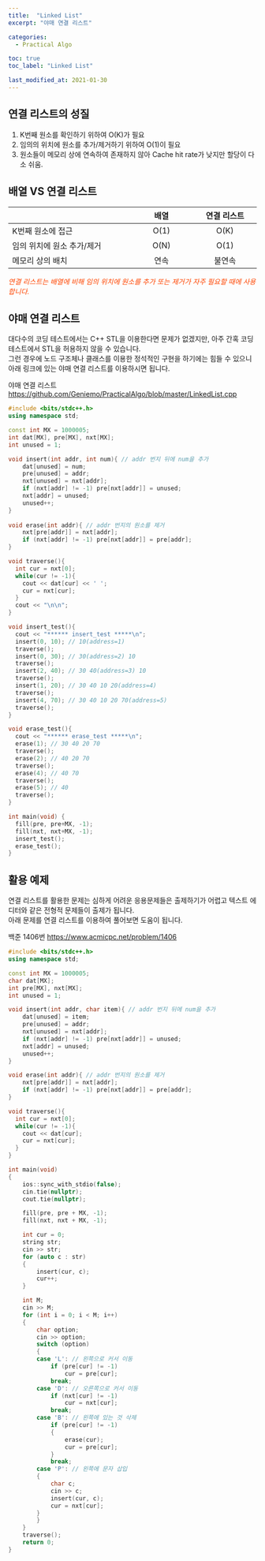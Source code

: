 ```yaml
---
title:  "Linked List"
excerpt: "야매 연결 리스트"

categories:
  - Practical Algo

toc: true
toc_label: "Linked List"

last_modified_at: 2021-01-30
---
```


## 연결 리스트의 성질
1. K번째 원소를 확인하기 위하여 O(K)가 필요
2. 임의의 위치에 원소를 추가/제거하기 위하여 O(1)이 필요
3. 원소들이 메모리 상에 연속하여 존재하지 않아 Cache hit rate가 낮지만 할당이 다소 쉬움.

## 배열 VS 연결 리스트
<table>
  <thead>
    <tr>
      <th style="text-align: left" width="250"> </th>
      <th style="text-align: center" width="120">배열</th>
      <th style="text-align: center" width="120">연결 리스트</th>
    </tr>
  </thead>
  <tbody>
    <tr>
      <td style="text-align: left">K번째 원소에 접근</td>
      <td style="text-align: center">O(1)</td>
      <td style="text-align: center">O(K)</td>
    </tr>
    <tr>
      <td style="text-align: left">임의 위치에 원소 추가/제거</td>
      <td style="text-align: center">O(N)</td>
      <td style="text-align: center">O(1)</td>
    </tr>
    <tr>
      <td style="text-align: left">메모리 상의 배치</td>
      <td style="text-align: center">연속</td>
      <td style="text-align: center">불연속</td>
    </tr>
  </tbody>
</table>

<i style="color: #FF4500;">연결 리스트는 배열에 비해 임의 위치에 원소를 추가 또는 제거가 자주 필요할 때에 사용합니다.</i>

## 야매 연결 리스트 
대다수의 코딩 테스트에서는 C++ STL을 이용한다면 문제가 없겠지만, 아주 간혹 코딩 테스트에서 STL을 허용하지 않을 수 있습니다.<br>
그런 경우에 노드 구조체나 클래스를 이용한 정석적인 구현을 하기에는 힘들 수 있으니 아래 링크에 있는 야매 연결 리스트를 이용하시면 됩니다.<br>

야매 연결 리스트 <https://github.com/Geniemo/PracticalAlgo/blob/master/LinkedList.cpp>

```cpp
#include <bits/stdc++.h>
using namespace std;

const int MX = 1000005;
int dat[MX], pre[MX], nxt[MX];
int unused = 1;

void insert(int addr, int num){ // addr 번지 뒤에 num을 추가
    dat[unused] = num;
    pre[unused] = addr;
    nxt[unused] = nxt[addr];
    if (nxt[addr] != -1) pre[nxt[addr]] = unused;
    nxt[addr] = unused;
    unused++;
}
 
void erase(int addr){ // addr 번지의 원소를 제거
    nxt[pre[addr]] = nxt[addr];
    if (nxt[addr] != -1) pre[nxt[addr]] = pre[addr];
}

void traverse(){
  int cur = nxt[0];
  while(cur != -1){
    cout << dat[cur] << ' ';
    cur = nxt[cur];
  }
  cout << "\n\n";
}

void insert_test(){
  cout << "****** insert_test *****\n";
  insert(0, 10); // 10(address=1)
  traverse();
  insert(0, 30); // 30(address=2) 10
  traverse();
  insert(2, 40); // 30 40(address=3) 10
  traverse();
  insert(1, 20); // 30 40 10 20(address=4)
  traverse();
  insert(4, 70); // 30 40 10 20 70(address=5)
  traverse();
}

void erase_test(){
  cout << "****** erase_test *****\n";
  erase(1); // 30 40 20 70
  traverse();
  erase(2); // 40 20 70
  traverse();
  erase(4); // 40 70
  traverse();
  erase(5); // 40
  traverse();
}

int main(void) {
  fill(pre, pre+MX, -1);
  fill(nxt, nxt+MX, -1);
  insert_test();
  erase_test();
}
```

## 활용 예제
연결 리스트를 활용한 문제는 심하게 어려운 응용문제들은 출제하기가 어렵고 텍스트 에디터와 같은 전형적 문제들이 출제가 됩니다.<br>
아래 문제를 연결 리스트를 이용하여 풀어보면 도움이 됩니다.

백준 1406번 <https://www.acmicpc.net/problem/1406>

```cpp
#include <bits/stdc++.h>
using namespace std;

const int MX = 1000005;
char dat[MX];
int pre[MX], nxt[MX];
int unused = 1;

void insert(int addr, char item){ // addr 번지 뒤에 num을 추가
    dat[unused] = item;
    pre[unused] = addr;
    nxt[unused] = nxt[addr];
    if (nxt[addr] != -1) pre[nxt[addr]] = unused;
    nxt[addr] = unused;
    unused++;
}

void erase(int addr){ // addr 번지의 원소를 제거
    nxt[pre[addr]] = nxt[addr];
    if (nxt[addr] != -1) pre[nxt[addr]] = pre[addr];
}

void traverse(){
  int cur = nxt[0];
  while(cur != -1){
    cout << dat[cur];
    cur = nxt[cur];
  }
}

int main(void)
{
    ios::sync_with_stdio(false);
    cin.tie(nullptr);
    cout.tie(nullptr);

    fill(pre, pre + MX, -1);
    fill(nxt, nxt + MX, -1);

    int cur = 0;
    string str;
    cin >> str;
    for (auto c : str)
    {
        insert(cur, c);
        cur++;
    }

    int M;
    cin >> M;
    for (int i = 0; i < M; i++)
    {
        char option;
        cin >> option;
        switch (option)
        {
        case 'L': // 왼쪽으로 커서 이동
            if (pre[cur] != -1)
                cur = pre[cur];
            break;
        case 'D': // 오른쪽으로 커서 이동
            if (nxt[cur] != -1)
                cur = nxt[cur];
            break;
        case 'B': // 왼쪽에 있는 것 삭제
            if (pre[cur] != -1)
            {
                erase(cur);
                cur = pre[cur];
            }
            break;
        case 'P': // 왼쪽에 문자 삽입
        {
            char c;
            cin >> c;
            insert(cur, c);
            cur = nxt[cur];
        }
        }
    }
    traverse();
    return 0;
}
```